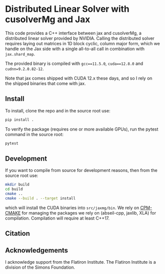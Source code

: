 # Distributed Linear Solver with cusolverMg and Jax

This code provides a C++ interface between jax and cusolverMg, a distributed linear solver
provided by NVIDIA. Calling the distributed solver requires laying out matrices in
1D block cyclic, column major form, which we handle on the Jax side with a single all-to-all call in
combination with `jax.shard_map`. 

The provided binary is compiled with `gcc==11.5.0`, `cuda==12.8.0` and `cudnn=9.2.0.82-12`.

Note that jax comes shipped with CUDA 12.x these days, and so I rely on the shipped binaries
that come with jax.

## Install

To install, clone the repo and in the source root use:

```bash
pip install .
```

To verify the package (requires one or more available GPUs), run the pytest command in the source root:

```bash
pytest 
```

## Development

If you want to compile from source for development reasons, then from the source root use:

```bash
mkdir build
cd build
cmake ..
cmake --build . --target install
```

which will install the CUDA binaries into `src/jaxmg/bin`. We rely on [CPM-CMAKE](https://github.com/cpm-cmake/CPM.cmake) 
for managing the packages we rely on (abseil-cpp, jaxlib, XLA) for compilation. Compilation will require at least C++17.

## Citation

## Acknowledgements
I acknowledge support from the Flatiron Institute. The Flatiron Institute is a
division of the Simons Foundation.